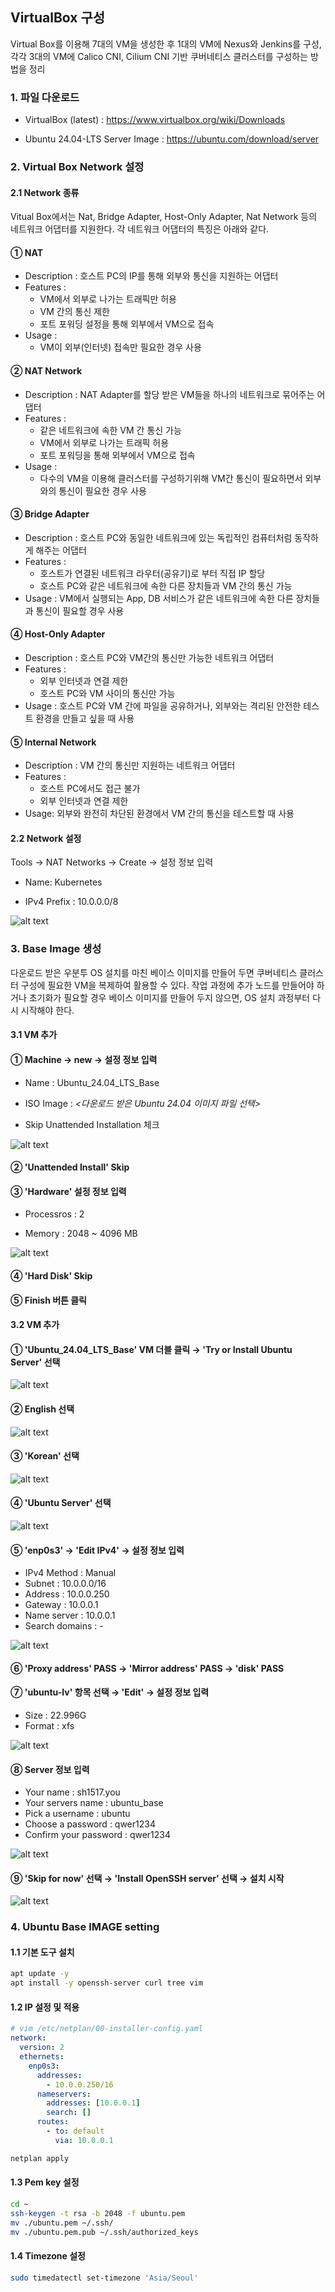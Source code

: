 ## VirtualBox 구성

Virtual Box를 이용해 7대의 VM을 생성한 후 1대의 VM에 Nexus와 Jenkins를 구성, 각각 3대의 VM에 Calico CNI, Cilium CNI 기반 쿠버네티스 클러스터를 구성하는 방법을 정리

### 1. 파일 다운로드

- VirtualBox (latest) : https://www.virtualbox.org/wiki/Downloads

- Ubuntu 24.04-LTS Server Image : https://ubuntu.com/download/server

### 2. Virtual Box Network 설정

#### 2.1 Network 종류

Vitual Box에서는 Nat, Bridge Adapter, Host-Only Adapter, Nat Network 등의 네트워크 어댑터를 지원한다. 각 네트워크 어댑터의 특징은 아래와 같다.

#### ① NAT

- Description : 호스트 PC의 IP를 통해 외부와 통신을 지원하는 어댑터
- Features :
  - VM에서 외부로 나가는 트래픽만 허용
  - VM 간의 통신 제한
  - 포트 포워딩 설정을 통해 외부에서 VM으로 접속
- Usage :
  - VM이 외부(인터넷) 접속만 필요한 경우 사용

#### ② NAT Network

- Description : NAT Adapter를 할당 받은 VM들을 하나의 네트워크로 묶어주는 어댑터
- Features :
  - 같은 네트워크에 속한 VM 간 통신 가능
  - VM에서 외부로 나가는 트래픽 허용
  - 포트 포워딩을 통해 외부에서 VM으로 접속
- Usage :
  - 다수의 VM을 이용해 클러스터를 구성하기위해 VM간 통신이 필요하면서 외부와의 통신이 필요한 경우 사용

#### ③ Bridge Adapter

- Description : 호스트 PC와 동일한 네트워크에 있는 독립적인 컴퓨터처럼 동작하게 해주는 어댑터
- Features :
  - 호스트가 연결된 네트워크 라우터(공유기)로 부터 직접 IP 할당
  - 호스트 PC와 같은 네트워크에 속한 다른 장치들과 VM 간의 통신 가능
- Usage : VM에서 실행되는 App, DB 서비스가 같은 네트워크에 속한 다른 장치들과 통신이 필요할 경우 사용

#### ④ Host-Only Adapter

- Description : 호스트 PC와 VM간의 통신만 가능한 네트워크 어댑터
- Features :
  - 외부 인터넷과 연결 제한
  - 호스트 PC와 VM 사이의 통신만 가능
- Usage : 호스트 PC와 VM 간에 파일을 공유하거나, 외부와는 격리된 안전한 테스트 환경을 만들고 싶을 때 사용

#### ⑤ Internal Network

- Description : VM 간의 통신만 지원하는 네트워크 어댑터
- Features :
  - 호스트 PC에서도 접근 불가
  - 외부 인터넷과 연결 제한
- Usage: 외부와 완전히 차단된 환경에서 VM 간의 통신을 테스트할 때 사용

#### 2.2 Network 설정

Tools → NAT Networks → Create → 설정 정보 입력

- Name: Kubernetes

- IPv4 Prefix : 10.0.0.0/8

![alt text](./_image/virtualbox_network_setting.png)

### 3. Base Image 생성

다운로드 받은 우분투 OS 설치를 마친 베이스 이미지를 만들어 두면 쿠버네티스 클러스터 구성에 필요한 VM을 복제하여 활용할 수 있다. 작업 과정에 추가 노드를 만들어야 하거나 초기화가 필요할 경우 베이스 이미지를 만들어 두지 않으면, OS 설치 과정부터 다시 시작해야 한다.

#### 3.1 VM 추가

#### ① Machine → new → 설정 정보 입력

- Name : Ubuntu_24.04_LTS_Base

- ISO Image : _<다운로드 받은 Ubuntu 24.04 이미지 파일 선택>_

- Skip Unattended Installation 체크

![alt text](_image/base_image_01.png)

#### ② 'Unattended Install' Skip

#### ③ 'Hardware' 설정 정보 입력

- Processros : 2

- Memory : 2048 ~ 4096 MB

![alt text](_image/base_image_02.png)

#### ④ 'Hard Disk' Skip

#### ⑤ Finish 버튼 클릭

#### 3.2 VM 추가

#### ① 'Ubuntu_24.04_LTS_Base' VM 더블 클릭 → 'Try or Install Ubuntu Server' 선택

![alt text](_image/ubuntu_setting.png)

#### ② English 선택

![alt text](_image/ubuntu_setting_01.png)

#### ③ 'Korean' 선택

![alt text](_image/ubuntu_setting_02.png)

#### ④ 'Ubuntu Server' 선택

![alt text](_image/ubuntu_setting_03.png)

#### ⑤ 'enp0s3' → 'Edit IPv4' → 설정 정보 입력

- IPv4 Method : Manual
- Subnet : 10.0.0.0/16
- Address : 10.0.0.250
- Gateway : 10.0.0.1
- Name server : 10.0.0.1
- Search domains : -

![alt text](_image/ubuntu_setting_04.png)

#### ⑥ 'Proxy address' PASS → 'Mirror address' PASS → 'disk' PASS

#### ⑦ 'ubuntu-lv' 항목 선택 → 'Edit' → 설정 정보 입력

- Size : 22.996G
- Format : xfs

![alt text](_image/ubuntu_setting_05.png)

#### ⑧ Server 정보 입력

- Your name : sh1517.you
- Your servers name : ubuntu_base
- Pick a username : ubuntu
- Choose a password : qwer1234
- Confirm your password : qwer1234

![alt text](_image/ubuntu_setting_06.png)

#### ⑨ 'Skip for now' 선택 → 'Install OpenSSH server' 선택 → 설치 시작

![alt text](_image/ubuntu_setting_07.png)

### 4. Ubuntu Base IMAGE setting

#### 1.1 기본 도구 설치

```bash
apt update -y
apt install -y openssh-server curl tree vim
```

#### 1.2 IP 설정 및 적용

```yaml
# vim /etc/netplan/00-installer-config.yaml
network:
  version: 2
  ethernets:
    enp0s3:
      addresses:
        - 10.0.0.250/16
      nameservers:
        addresses: [10.0.0.1]
        search: []
      routes:
        - to: default
          via: 10.0.0.1
```

```bash
netplan apply
```

#### 1.3 Pem key 설정

```bash
cd ~
ssh-keygen -t rsa -b 2048 -f ubuntu.pem
mv ./ubuntu.pem ~/.ssh/
mv ./ubuntu.pem.pub ~/.ssh/authorized_keys
```

#### 1.4 Timezone 설정

```bash
sudo timedatectl set-timezone 'Asia/Seoul'
```
